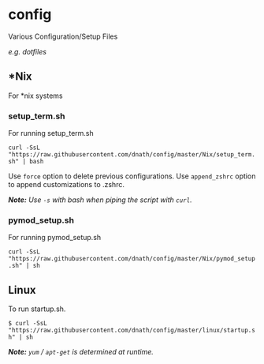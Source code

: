 # config
 
Various Configuration/Setup Files

*e.g. dotfiles* 

## \*Nix

For \*nix systems

### setup\_term.sh

For running setup\_term.sh

`curl -SsL "https://raw.githubusercontent.com/dnath/config/master/Nix/setup_term.sh" | bash`

Use `force` option to delete previous configurations.
Use `append_zshrc` option to append customizations to .zshrc.

***Note:** Use `-s` with bash when piping the script with `curl`.*


### pymod\_setup.sh

For running pymod\_setup.sh

`curl -SsL "https://raw.githubusercontent.com/dnath/config/master/Nix/pymod_setup.sh" | sh`



## Linux

To run startup.sh.

`$ curl -SsL "https://raw.githubusercontent.com/dnath/config/master/linux/startup.sh" | sh`

***Note:** `yum` / `apt-get` is determined at runtime.*
